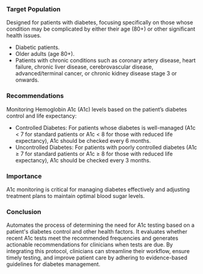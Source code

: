 ### Target Population
Designed for patients with diabetes, focusing specifically on those whose condition may be complicated by either their age (80+) or other significant health issues. 

- Diabetic patients.
- Older adults (age 80+).
- Patients with chronic conditions such as coronary artery disease, heart failure, chronic liver disease, cerebrovascular disease, advanced/terminal cancer, or chronic kidney disease stage 3 or onwards.

### Recommendations

Monitoring Hemoglobin A1c (A1c) levels based on the patient’s diabetes control and life expectancy:

- Controlled Diabetes: For patients whose diabetes is well-managed (A1c < 7 for standard patients or A1c < 8 for those with reduced life expectancy), A1c should be checked every 6 months.
- Uncontrolled Diabetes: For patients with poorly controlled diabetes (A1c ≥ 7 for standard patients or A1c ≥ 8 for those with reduced life expectancy), A1c should be checked every 3 months.
### Importance
A1c monitoring is critical for managing diabetes effectively and adjusting treatment plans to maintain optimal blood sugar levels. 
### Conclusion
Automates the process of determining the need for A1c testing based on a patient's diabetes control and other health factors. It evaluates whether recent A1c tests meet the recommended frequencies and generates actionable recommendations for clinicians when tests are due. By integrating this protocol, clinicians can streamline their workflow, ensure timely testing, and improve patient care by adhering to evidence-based guidelines for diabetes management.
